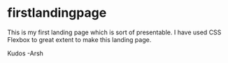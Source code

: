 # firstlandingpage

This is my first landing page which is sort of presentable. I have used CSS Flexbox to great extent to make this landing page.

Kudos
-Arsh

